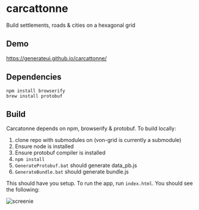 # carcattonne

Build settlements, roads & cities on a hexagonal grid

## Demo
https://generateui.github.io/carcattonne/

## Dependencies

```
npm install browserify
brew install protobuf
```

## Build

Carcatonne depends on npm, browserify & protobuf. To build locally:

1. clone repo with submodules on (von-grid is currently a submodule)
2. Ensure node is installed
3. Ensure protobuf compiler is installed
4. `npm install`
5. `GenerateProtobuf.bat` should generate data_pb.js
6. `GenerateBundle.bat` should generate bundle.js

This should have you setup. To run the app, run `index.html`. You should see the following:

![screenie](https://github.com/geluso/carcattonne/blob/master/doc/images/app-screenshot.png?raw=true "Screenshot")

